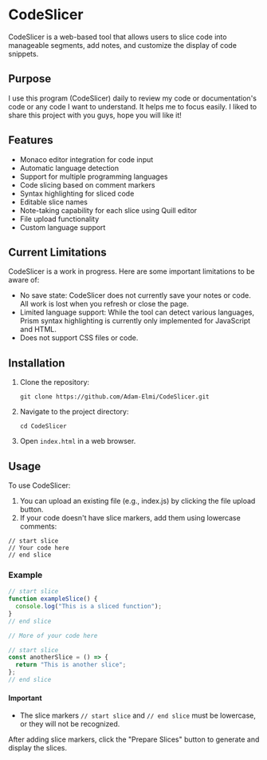 # CodeSlicer
CodeSlicer is a web-based tool that allows users to slice code into manageable segments, add notes, and customize the display of code snippets.

## Purpose

I use this program (CodeSlicer) daily to review my code or documentation's code or any code I want to understand. It helps me to focus easily. I liked to share this project with you guys, hope you will like it!

## Features

- Monaco editor integration for code input
- Automatic language detection
- Support for multiple programming languages
- Code slicing based on comment markers
- Syntax highlighting for sliced code
- Editable slice names
- Note-taking capability for each slice using Quill editor
- File upload functionality
- Custom language support

## Current Limitations

CodeSlicer is a work in progress. Here are some important limitations to be aware of:

- No save state: CodeSlicer does not currently save your notes or code. All work is lost when you refresh or close the page.
- Limited language support: While the tool can detect various languages, Prism syntax highlighting is currently only implemented for JavaScript and HTML.
- Does not support CSS files or code.

## Installation

1. Clone the repository:
   ```
   git clone https://github.com/Adam-Elmi/CodeSlicer.git
   ```

2. Navigate to the project directory:
   ```
   cd CodeSlicer
   ```

3. Open `index.html` in a web browser.

## Usage

To use CodeSlicer:

1. You can upload an existing file (e.g., index.js) by clicking the file upload button.
2. If your code doesn't have slice markers, add them using lowercase comments:
``` 
// start slice
// Your code here
// end slice
```

 ### Example
```javascript
// start slice
function exampleSlice() {
  console.log("This is a sliced function");
}
// end slice

// More of your code here

// start slice
const anotherSlice = () => {
  return "This is another slice";
};
// end slice
```

#### Important
- The slice markers `// start slice` and `// end slice` must be lowercase, or they will not be recognized.

After adding slice markers, click the "Prepare Slices" button to generate and display the slices.

